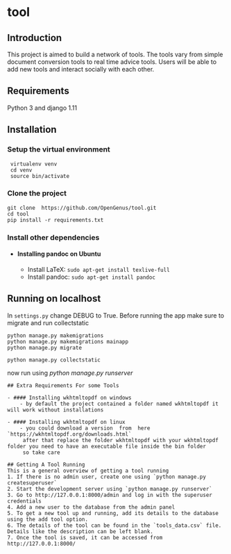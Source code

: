 
# tool

## Introduction
 This project is aimed to build a network of tools. The tools vary from simple document conversion tools to real time advice tools. Users will be able to add new tools and interact socially with each other.

## Requirements

Python 3 and django 1.11

## Installation

### Setup the virtual environment
```
 virtualenv venv
 cd venv
 source bin/activate
```

### Clone the project
```
git clone  https://github.com/OpenGenus/tool.git
cd tool
pip install -r requirements.txt
```



### Install other dependencies
- #### Installing pandoc on Ubuntu
	- Install LaTeX: `sudo apt-get install texlive-full`
	- Install pandoc:  `sudo apt-get install pandoc`





## Running on localhost

In `settings.py` change DEBUG to True.
Before running the app make sure to migrate and run collectstatic
```
python manage.py makemigrations
python manage.py makemigrations mainapp
python manage.py migrate

python manage.py collectstatic

```
now run using *python manage.py runserver*

```
## Extra Requirements For some Tools

- #### Installing wkhtmltopdf on windows
	- by default the project contained a folder named wkhtmltopdf it will work without installations
	
- #### Installing wkhtmltopdf on linux
	- you could download a version  from  here `https://wkhtmltopdf.org/downloads.html`
	 after that replace the folder wkhtmltopdf with your wkhtmltopdf folder you need to have an executable file inside the bin folder 
	 so take care 
   
## Getting A Tool Running
This is a general overview of getting a tool running
1. If there is no admin user, create one using `python manage.py createsuperuser`
2. Start the development server using `python manage.py runserver`
3. Go to http://127.0.0.1:8000/admin and log in with the superuser credentials
4. Add a new user to the database from the admin panel
5. To get a new tool up and running, add its details to the database using the add tool option.
6. The details of the tool can be found in the `tools_data.csv` file. Details like the description can be left blank.
7. Once the tool is saved, it can be accessed from http://127.0.0.1:8000/
